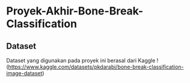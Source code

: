 # Proyek-Akhir-Bone-Break-Classification

## Dataset
Dataset yang digunakan pada proyek ini berasal dari Kaggle
!(https://www.kaggle.com/datasets/pkdarabi/bone-break-classification-image-dataset)


